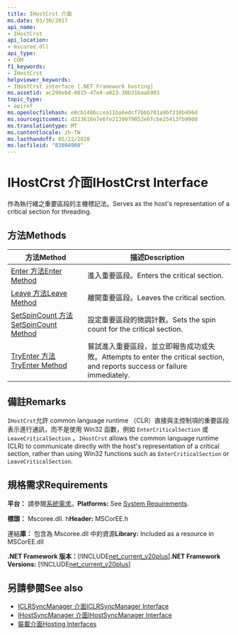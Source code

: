 ```yaml
---
title: IHostCrst 介面
ms.date: 03/30/2017
api_name:
- IHostCrst
api_location:
- mscoree.dll
api_type:
- COM
f1_keywords:
- IHostCrst
helpviewer_keywords:
- IHostCrst interface [.NET Framework hosting]
ms.assetid: ac298ebd-0815-47e4-a823-30b31baab903
topic_type:
- apiref
ms.openlocfilehash: e8cb1486ccea11ba6edcf7bbb781a9bf210b496d
ms.sourcegitcommit: d223616e7e6fe2139079052e6fcbe25413fb9900
ms.translationtype: MT
ms.contentlocale: zh-TW
ms.lasthandoff: 05/22/2020
ms.locfileid: "83804908"
---
```

# <a name="ihostcrst-interface"></a><span data-ttu-id="1e537-102">IHostCrst 介面</span><span class="sxs-lookup"><span data-stu-id="1e537-102">IHostCrst Interface</span></span>
<span data-ttu-id="1e537-103">作為執行緒之重要區段的主機標記法。</span><span class="sxs-lookup"><span data-stu-id="1e537-103">Serves as the host's representation of a critical section for threading.</span></span>  
  
## <a name="methods"></a><span data-ttu-id="1e537-104">方法</span><span class="sxs-lookup"><span data-stu-id="1e537-104">Methods</span></span>  
  
|<span data-ttu-id="1e537-105">方法</span><span class="sxs-lookup"><span data-stu-id="1e537-105">Method</span></span>|<span data-ttu-id="1e537-106">描述</span><span class="sxs-lookup"><span data-stu-id="1e537-106">Description</span></span>|  
|------------|-----------------|  
|[<span data-ttu-id="1e537-107">Enter 方法</span><span class="sxs-lookup"><span data-stu-id="1e537-107">Enter Method</span></span>](ihostcrst-enter-method.md)|<span data-ttu-id="1e537-108">進入重要區段。</span><span class="sxs-lookup"><span data-stu-id="1e537-108">Enters the critical section.</span></span>|  
|[<span data-ttu-id="1e537-109">Leave 方法</span><span class="sxs-lookup"><span data-stu-id="1e537-109">Leave Method</span></span>](ihostcrst-leave-method.md)|<span data-ttu-id="1e537-110">離開重要區段。</span><span class="sxs-lookup"><span data-stu-id="1e537-110">Leaves the critical section.</span></span>|  
|[<span data-ttu-id="1e537-111">SetSpinCount 方法</span><span class="sxs-lookup"><span data-stu-id="1e537-111">SetSpinCount Method</span></span>](ihostcrst-setspincount-method.md)|<span data-ttu-id="1e537-112">設定重要區段的微調計數。</span><span class="sxs-lookup"><span data-stu-id="1e537-112">Sets the spin count for the critical section.</span></span>|  
|[<span data-ttu-id="1e537-113">TryEnter 方法</span><span class="sxs-lookup"><span data-stu-id="1e537-113">TryEnter Method</span></span>](ihostcrst-tryenter-method.md)|<span data-ttu-id="1e537-114">嘗試進入重要區段，並立即報告成功或失敗。</span><span class="sxs-lookup"><span data-stu-id="1e537-114">Attempts to enter the critical section, and reports success or failure immediately.</span></span>|  
  
## <a name="remarks"></a><span data-ttu-id="1e537-115">備註</span><span class="sxs-lookup"><span data-stu-id="1e537-115">Remarks</span></span>  
 <span data-ttu-id="1e537-116">`IHostCrst`允許 common language runtime （CLR）直接與主控制項的重要區段表示進行通訊，而不是使用 Win32 函數，例如 `EnterCriticalSection` 或 `LeaveCriticalSection` 。</span><span class="sxs-lookup"><span data-stu-id="1e537-116">`IHostCrst` allows the common language runtime (CLR) to communicate directly with the host's representation of a critical section, rather than using Win32 functions such as `EnterCriticalSection` or `LeaveCriticalSection`.</span></span>  
  
## <a name="requirements"></a><span data-ttu-id="1e537-117">規格需求</span><span class="sxs-lookup"><span data-stu-id="1e537-117">Requirements</span></span>  
 <span data-ttu-id="1e537-118">**平台：** 請參閱[系統需求](../../get-started/system-requirements.md)。</span><span class="sxs-lookup"><span data-stu-id="1e537-118">**Platforms:** See [System Requirements](../../get-started/system-requirements.md).</span></span>  
  
 <span data-ttu-id="1e537-119">**標頭：** Mscoree.dll. h</span><span class="sxs-lookup"><span data-stu-id="1e537-119">**Header:** MSCorEE.h</span></span>  
  
 <span data-ttu-id="1e537-120">連結**庫：** 包含為 Mscoree.dll 中的資源</span><span class="sxs-lookup"><span data-stu-id="1e537-120">**Library:** Included as a resource in MSCorEE.dll</span></span>  
  
 <span data-ttu-id="1e537-121">**.NET Framework 版本：**[!INCLUDE[net_current_v20plus](../../../../includes/net-current-v20plus-md.md)]</span><span class="sxs-lookup"><span data-stu-id="1e537-121">**.NET Framework Versions:** [!INCLUDE[net_current_v20plus](../../../../includes/net-current-v20plus-md.md)]</span></span>  
  
## <a name="see-also"></a><span data-ttu-id="1e537-122">另請參閱</span><span class="sxs-lookup"><span data-stu-id="1e537-122">See also</span></span>

- [<span data-ttu-id="1e537-123">ICLRSyncManager 介面</span><span class="sxs-lookup"><span data-stu-id="1e537-123">ICLRSyncManager Interface</span></span>](iclrsyncmanager-interface.md)
- [<span data-ttu-id="1e537-124">IHostSyncManager 介面</span><span class="sxs-lookup"><span data-stu-id="1e537-124">IHostSyncManager Interface</span></span>](ihostsyncmanager-interface.md)
- [<span data-ttu-id="1e537-125">裝載介面</span><span class="sxs-lookup"><span data-stu-id="1e537-125">Hosting Interfaces</span></span>](hosting-interfaces.md)
